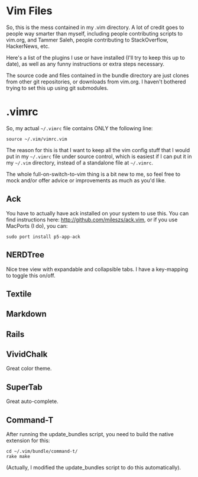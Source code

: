Vim Files
======================

So, this is the mess contained in my .vim directory. A lot of credit goes to people way 
smarter than myself, including people contributing scripts to vim.org, and Tammer Saleh,
people contributing to StackOverflow, HackerNews, etc.

Here's a list of the plugins I use or have installed (I'll try to keep this up to date),
as well as any funny instructions or extra steps necessary.

The source code and files contained in the bundle directory are just clones from other
git repositories, or downloads from vim.org. I haven't bothered trying to set this up
using git submodules.


.vimrc
======================
So, my actual `~/.vimrc` file contains ONLY the following line:

    source ~/.vim/vimrc.vim

The reason for this is that I want to keep all the vim config stuff that I would put in my
`~/.vimrc` file under source control, which is easiest if I can put it in my `~/.vim` directory,
instead of a standalone file at `~/.vimrc`.

The whole full-on-switch-to-vim thing is a bit new to me, so feel free to mock and/or offer
advice or improvements as much as you'd like.

Ack
------------
You have to actually have ack installed on your system to use this. You can find instructions
here: http://github.com/mileszs/ack.vim, or if you use MacPorts (I do), you can:

    sudo port install p5-app-ack

NERDTree
------------
Nice tree view with expandable and collapsible tabs. I have a key-mapping to toggle this on/off.

Textile
------------

Markdown
------------

Rails
------------

VividChalk
------------
Great color theme.

SuperTab
------------
Great auto-complete.

Command-T
------------
After running the update_bundles script, you need to build the native extension for this:

    cd ~/.vim/bundle/command-t/
    rake make

(Actually, I modified the update_bundles script to do this automatically).



